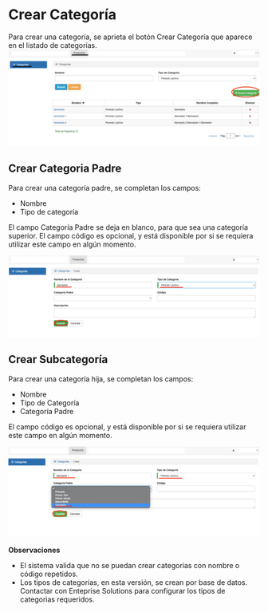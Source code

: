 # Crear Categoría

Para crear una categoría, se aprieta el botón Crear Categoría que aparece en el listado de categorías.
![Acceso a Crear Categoría](./img/crear_categoria_acceso.png)

## Crear Categoria Padre
Para crear una categoría padre, se completan los campos:

* Nombre
* Tipo de categoría

El campo Categoría Padre se deja en blanco, para que sea una categoría superior.
El campo código es opcional, y está disponible por si se requiera utilizar este campo
en algún momento.

![Crear Categoría Padre](./img/crear_categoria.png)

## Crear Subcategoría
Para crear una categoría hija, se completan los campos:

* Nombre
* Tipo de Categoría
* Categoría Padre

El campo código es opcional, y está disponible por si se requiera utilizar este campo
en algún momento.

![Crear Categoría Hija](./img/crear_subcategoria.png)

**Observaciones**

* El sistema valida que no se puedan crear categorías con nombre o código repetidos.
* Los tipos de categorías, en esta versión, se crean por base de datos. Contactar con Enteprise
Solutions para configurar los tipos de categorias requeridos.